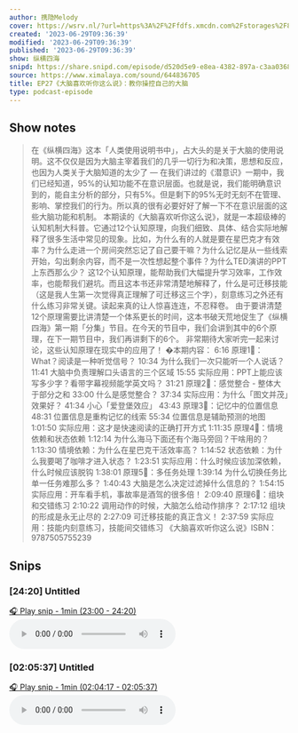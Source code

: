 ```yaml
---
author: 携隐Melody
cover: https://wsrv.nl/?url=https%3A%2F%2Ffdfs.xmcdn.com%2Fstorages%2F8457-audiofreehighqps%2FA8%2F57%2FGKwRIMAICqZJAAaI0gINeweX.jpeg&w=200&h=200
created: '2023-06-29T09:36:39'
modified: '2023-06-29T09:36:39'
published: '2023-06-29T09:36:39'
show: 纵横四海
snipd: https://share.snipd.com/episode/d520d5e9-e8ea-4382-897a-c3aa0368f0f8
source: https://www.ximalaya.com/sound/644836705
title: EP27《大脑喜欢听你这么说》：教你操控自己的大脑
type: podcast-episode
---
```



## Show notes
> 在《纵横四海》这本「人类使用说明书中」，占大头的是关于大脑的使用说明。这不仅仅是因为大脑主宰着我们的几乎一切行为和决策，思想和反应，也因为人类关于大脑知道的太少了 — 在我们讲过的《潜意识》一期中，我们已经知道，95%的认知功能不在意识层面。也就是说，我们能明确意识到的，能自主分析的部分，只有5%。但是剩下的95%无时无刻不在管理、影响、掌控我们的行为。所以真的很有必要好好了解一下不在意识层面的这些大脑功能和机制。 
> 本期读的《大脑喜欢听你这么说》，就是一本超级棒的认知机制大科普。它通过12个认知原理，向我们细致、具体、结合实际地解释了很多生活中常见的现象。比如，为什么有的人就是要在星巴克才有效率？为什么走进一个房间突然忘记了自己要干嘛？为什么记忆是从一些线索开始，勾出剩余内容，而不是一次性想起整个事件？为什么TED演讲的PPT上东西那么少？ 
> 这12个认知原理，能帮助我们大幅提升学习效率，工作效率，也能帮我们避坑。而且这本书还非常清楚地解释了，什么是可迁移技能（这是我人生第一次觉得真正理解了可迁移这三个字），刻意练习之外还有什么练习非常关键。读起来真的让人惊喜连连，不忍释卷。 
> 由于要讲清楚12个原理需要比讲清楚一个体系更长的时间，这本书破天荒地促生了《纵横四海》第一期「分集」节目。在今天的节目中，我们会讲到其中的6个原理，在下一期节目中，我们再讲剩下的6个。 
> 非常期待大家听完一起来讨论，这些认知原理在现实中的应用了！ 
> �本期内容： 
> 6:16    原理1⃣️：What？阅读是一种听觉信号？ 
> 10:34    为什么我们一次只能听一个人说话？ 
> 11:41    大脑中负责理解口头语言的三个区域 
> 15:55    实际应用：PPT上能应该写多少字？看带字幕视频能学英文吗？ 
> 31:21    原理2⃣️：感觉整合 - 整体大于部分之和 
> 33:00    什么是感觉整合？ 
> 37:34    实际应用：为什么「图文并茂」效果好？ 
> 41:34    小心「爱登堡效应」 
> 43:43    原理3⃣️：记忆中的位置信息 
> 48:31    位置信息是重构记忆的线索 
> 55:34    位置信息是辅助预测的地图 
> 1:01:50    实际应用：这才是快速阅读的正确打开方式 
> 1:11:35    原理4⃣️：情境依赖和状态依赖 
> 1:12:14    为什么海马下面还有个海马旁回？干啥用的？ 
> 1:13:30    情境依赖：为什么在星巴克干活效率高？ 
> 1:14:52    状态依赖：为什么我要喝了咖啡才进入状态？ 
> 1:23:51    实际应用：什么时候应该加深依赖，什么时候应该脱钩 
> 1:38:01    原理5⃣️：多任务处理 
> 1:39:14    为什么切换任务比单一任务难那么多？ 
> 1:40:43    大脑是怎么决定过滤掉什么信息的？ 
> 1:54:15    实际应用：开车看手机，事故率是酒驾的很多倍！ 
> 2:09:40    原理6⃣️：组块和交错练习 
> 2:10:22    调用动作的时候，大脑怎么给动作排序？ 
> 2:17:12    组块的形成是永无止尽的 
> 2:27:09    可迁移技能的真正含义！ 
> 2:37:59    实际应用：技能内刻意练习，技能间交错练习 
> 《大脑喜欢听你这么说》ISBN：9787505755239

## Snips
### [24:20] Untitled
[🎧 Play snip - 1min️ (23:00 - 24:20)](https://share.snipd.com/snip/783e2209-a86c-4438-b1b5-2e414d7526a1)
<audio controls> <source src="https://jt.ximalaya.com//GKwRIUEIcyDFBPzraQIwrgZE-aacv2-48K.m4a?channel=rss&album_id=67531569&track_id=644836705&uid=403479618&jt=https://aod.cos.tx.xmcdn.com/storages/9dce-audiofreehighqps/77/CA/GKwRIUEIcyDFBPzraQIwrgZE-aacv2-48K.m4a#t=23:00,24:20"> </audio>
### [02:05:37] Untitled
[🎧 Play snip - 1min️ (02:04:17 - 02:05:37)](https://share.snipd.com/snip/73081f85-8d8f-4501-b27d-891f356d12d0)
<audio controls> <source src="https://jt.ximalaya.com//GKwRIUEIcyDFBPzraQIwrgZE-aacv2-48K.m4a?channel=rss&album_id=67531569&track_id=644836705&uid=403479618&jt=https://aod.cos.tx.xmcdn.com/storages/9dce-audiofreehighqps/77/CA/GKwRIUEIcyDFBPzraQIwrgZE-aacv2-48K.m4a#t=02:04:17,02:05:37"> </audio>
